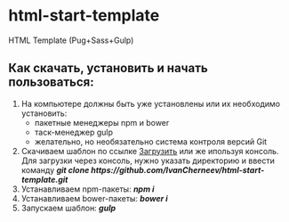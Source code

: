 <h1>html-start-template</h1>

<p>HTML Template (Pug+Sass+Gulp)</p>

<h2>Как cкачать, установить и начать пользоваться:</h2>

<ol>
	<li>На компьютере должны быть уже установлены или их необходимо установить:
		<ul>
			<li>пакетные менеджеры npm и bower</li>
			<li>таск-менеджер gulp</li>
			<li>желательно, но необязательно система контроля версий Git</li>
		</ul>
	</li>
	<li>Скачиваем шаблон по ссылке 
		<a href="https://github.com/IvanCherneev/html-start-template/archive/master.zip">Загрузить</a> 
		или же ипользуя консоль. Для загрузки через консоль, нужно указать директорию и 
		ввести команду <b><i>git clone https://github.com/IvanCherneev/html-start-template.git</i></b></li>
	<li>Устанавливаем npm-пакеты: <b><i>npm i</i></b></li>
	<li>Устанавливаем bower-пакеты: <b><i>bower i</i></b></li>
	<li>Запускаем шаблон: <b><i>gulp</i></b></li>
</ol>
